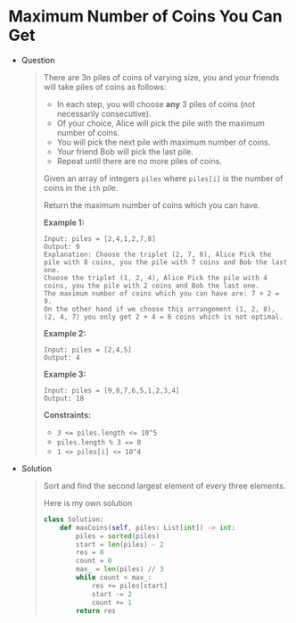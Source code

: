 # Maximum Number of Coins You Can Get

- Question

  > There are 3n piles of coins of varying size, you and your friends will take piles of coins as follows:
  >
  > - In each step, you will choose **any** 3 piles of coins (not necessarily consecutive).
  > - Of your choice, Alice will pick the pile with the maximum number of coins.
  > - You will pick the next pile with maximum number of coins.
  > - Your friend Bob will pick the last pile.
  > - Repeat until there are no more piles of coins.
  >
  > Given an array of integers `piles` where `piles[i]` is the number of coins in the `ith` pile.
  >
  > Return the maximum number of coins which you can have.
  >
  >  
  >
  > **Example 1:**
  >
  > ```
  > Input: piles = [2,4,1,2,7,8]
  > Output: 9
  > Explanation: Choose the triplet (2, 7, 8), Alice Pick the pile with 8 coins, you the pile with 7 coins and Bob the last one.
  > Choose the triplet (1, 2, 4), Alice Pick the pile with 4 coins, you the pile with 2 coins and Bob the last one.
  > The maximum number of coins which you can have are: 7 + 2 = 9.
  > On the other hand if we choose this arrangement (1, 2, 8), (2, 4, 7) you only get 2 + 4 = 6 coins which is not optimal.
  > ```
  >
  > **Example 2:**
  >
  > ```
  > Input: piles = [2,4,5]
  > Output: 4
  > ```
  >
  > **Example 3:**
  >
  > ```
  > Input: piles = [9,8,7,6,5,1,2,3,4]
  > Output: 18
  > ```
  >
  >  
  >
  > **Constraints:**
  >
  > - `3 <= piles.length <= 10^5`
  > - `piles.length % 3 == 0`
  > - `1 <= piles[i] <= 10^4`

- Solution

  > Sort and find the second largest element of every three elements.
  >
  > Here is my own solution
  >
  > ```python
  > class Solution:
  >     def maxCoins(self, piles: List[int]) -> int:
  >         piles = sorted(piles)
  >         start = len(piles) - 2
  >         res = 0
  >         count = 0
  >         max_ = len(piles) // 3
  >         while count < max_:
  >             res += piles[start]
  >             start -= 2
  >             count += 1
  >         return res
  > ```

  